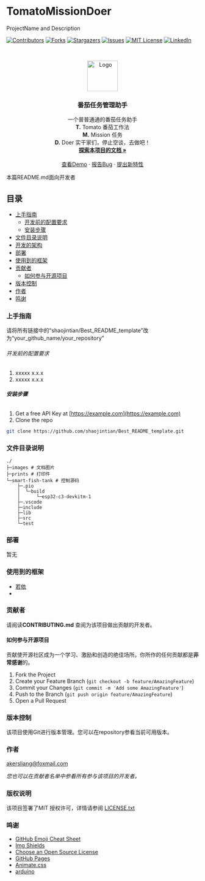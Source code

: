 # TomatoMissionDoer

ProjectName and Description

<!-- PROJECT SHIELDS -->

[![Contributors][contributors-shield]][contributors-url]
[![Forks][forks-shield]][forks-url]
[![Stargazers][stars-shield]][stars-url]
[![Issues][issues-shield]][issues-url]
[![MIT License][license-shield]][license-url]
[![LinkedIn][linkedin-shield]][linkedin-url]

<!-- PROJECT LOGO -->

<br />

<p align="center">
  <a href="https://github.com/shaojintian/Best_README_template/">
    <img src="images/logo.png" alt="Logo" width="80" height="80">
  </a>

<h3 align="center">番茄任务管理助手</h3>
  <p align="center">
    一个普普通通的番茄任务助手
<br />
<b>T.</b> Tomato 番茄工作法
 <br />
<b>M.</b> Mission 任务
 <br />
<b>D.</b> Doer 实干家们，停止空谈，去做吧！
    <br />
    <a href="https://github.com/Akers/TomatoMissionDoer"><strong>探索本项目的文档 »</strong></a>
    <br />
    <br />
    <a href="https://github.com/Akers/TomatoMissionDoer">查看Demo</a>
    ·
    <a href="https://github.com/Akers/TomatoMissionDoer/issues">报告Bug</a>
    ·
    <a href="https://github.com/Akers/TomatoMissionDoer/issues">提出新特性</a>
  </p>

</p>

 本篇README.md面向开发者

## 目录

- [上手指南](#上手指南)
  - [开发前的配置要求](#开发前的配置要求)
  - [安装步骤](#安装步骤)
- [文件目录说明](#文件目录说明)
- [开发的架构](#开发的架构)
- [部署](#部署)
- [使用到的框架](#使用到的框架)
- [贡献者](#贡献者)
  - [如何参与开源项目](#如何参与开源项目)
- [版本控制](#版本控制)
- [作者](#作者)
- [鸣谢](#鸣谢)

### 上手指南

请将所有链接中的“shaojintian/Best_README_template”改为“your_github_name/your_repository”

###### 开发前的配置要求

1. xxxxx x.x.x
2. xxxxx x.x.x

###### **安装步骤**

1. Get a free API Key at [https://example.com](https://example.com)
2. Clone the repo

```sh
git clone https://github.com/shaojintian/Best_README_template.git
```

### 文件目录说明

```
./
├─images # 文档图片
├─prints # 打印件
└─smart-fish-tank # 控制源码
    ├─.pio
    │  └─build
    │      └─esp32-c3-devkitm-1
    ├─.vscode
    ├─include
    ├─lib
    ├─src
    └─test
```

### 

### 部署

暂无

### 使用到的框架

- [若依](https://ruoyi.vip/)
- 

### 贡献者

请阅读**CONTRIBUTING.md** 查阅为该项目做出贡献的开发者。

#### 如何参与开源项目

贡献使开源社区成为一个学习、激励和创造的绝佳场所。你所作的任何贡献都是**非常感谢**的。

1. Fork the Project
2. Create your Feature Branch (`git checkout -b feature/AmazingFeature`)
3. Commit your Changes (`git commit -m 'Add some AmazingFeature'`)
4. Push to the Branch (`git push origin feature/AmazingFeature`)
5. Open a Pull Request

### 版本控制

该项目使用Git进行版本管理。您可以在repository参看当前可用版本。

### 作者

akersliang@foxmail.com

 *您也可以在贡献者名单中参看所有参与该项目的开发者。*

### 版权说明

该项目签署了MIT 授权许可，详情请参阅 [LICENSE.txt](https://github.com/shaojintian/Best_README_template/blob/master/LICENSE.txt)

### 鸣谢

- [GitHub Emoji Cheat Sheet](https://www.webpagefx.com/tools/emoji-cheat-sheet)
- [Img Shields](https://shields.io)
- [Choose an Open Source License](https://choosealicense.com)
- [GitHub Pages](https://pages.github.com)
- [Animate.css](https://daneden.github.io/animate.css)
- [arduino](https://www.arduino.cc/)

<!-- links -->

[your-project-path]: Akers/TomatoMissionDoer
[contributors-shield]: https://img.shields.io/github/contributors/Akers/TomatoMissionDoer.svg?style=flat-square
[contributors-url]: https://github.com/Akers/TomatoMissionDoer/graphs/contributors
[forks-shield]: https://img.shields.io/github/forks/Akers/TomatoMissionDoer.svg?style=flat-square
[forks-url]: https://github.com/shaojintian/Best_README_template/network/members
[stars-shield]: https://img.shields.io/github/stars/Akers/TomatoMissionDoer.svg?style=flat-square
[stars-url]:https://github.com/Akers/TomatoMissionDoer/stargazers

[issues-shield]: https://img.shields.io/github/issues/Akers/TomatoMissionDoer.svg?style=flat-square
[issues-url]: https://github.com/Akers/TomatoMissionDoer.svg
[license-shield]: https://img.shields.io/github/license/Akers/TomatoMissionDoer.svg?style=flat-square
[license-url]: https://github.com/Akers/TomatoMissionDoer/blob/master/LICENSE
[linkedin-shield]: https://img.shields.io/badge/-LinkedIn-black.svg?style=flat-square&logo=linkedin&colorB=555
[linkedin-url]: https://github.com/Akers/TomatoMissionDoer
